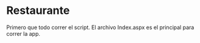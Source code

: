 # Restaurante
Primero que todo correr el script. El archivo Index.aspx es el principal para correr la app.
